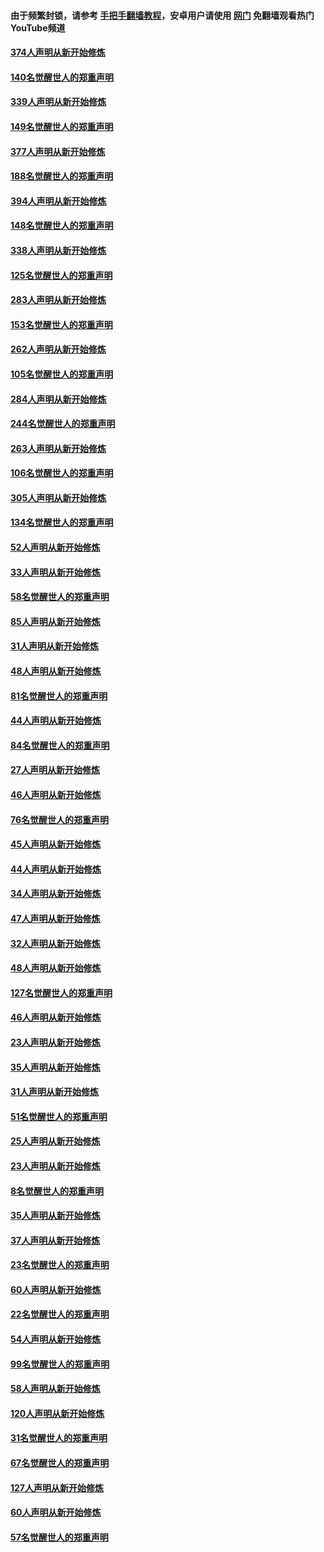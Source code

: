 #### 由于频繁封锁，请参考 [手把手翻墙教程](https://github.com/gfw-breaker/guides/wiki/)，安卓用户请使用 [网门](https://github.com/gfw-breaker/nogfw/blob/master/dl.md?t=05181501) 免翻墙观看热门YouTube频道 

#### [374人声明从新开始修炼](../pages/91/425811.md?t=05181501) 

#### [140名觉醒世人的郑重声明](../pages/91/425810.md?t=05181501) 

#### [339人声明从新开始修炼](../pages/91/425690.md?t=05181501) 

#### [149名觉醒世人的郑重声明](../pages/91/425689.md?t=05181501) 

#### [377人声明从新开始修炼](../pages/91/424867.md?t=05181501) 

#### [188名觉醒世人的郑重声明](../pages/91/424866.md?t=05181501) 

#### [394人声明从新开始修炼](../pages/91/423914.md?t=05181501) 

#### [148名觉醒世人的郑重声明](../pages/91/423913.md?t=05181501) 

#### [338人声明从新开始修炼](../pages/91/423540.md?t=05181501) 

#### [125名觉醒世人的郑重声明](../pages/91/423539.md?t=05181501) 

#### [283人声明从新开始修炼](../pages/91/423296.md?t=05181501) 

#### [153名觉醒世人的郑重声明](../pages/91/423295.md?t=05181501) 

#### [262人声明从新开始修炼](../pages/91/423004.md?t=05181501) 

#### [105名觉醒世人的郑重声明](../pages/91/423003.md?t=05181501) 

#### [284人声明从新开始修炼](../pages/91/422707.md?t=05181501) 

#### [244名觉醒世人的郑重声明](../pages/91/422706.md?t=05181501) 

#### [263人声明从新开始修炼](../pages/91/422553.md?t=05181501) 

#### [106名觉醒世人的郑重声明](../pages/91/422552.md?t=05181501) 

#### [305人声明从新开始修炼](../pages/91/422153.md?t=05181501) 

#### [134名觉醒世人的郑重声明](../pages/91/422152.md?t=05181501) 

#### [52人声明从新开始修炼](../pages/91/421846.md?t=05181501) 

#### [33人声明从新开始修炼](../pages/91/421804.md?t=05181501) 

#### [58名觉醒世人的郑重声明](../pages/91/421845.md?t=05181501) 

#### [85人声明从新开始修炼](../pages/91/421769.md?t=05181501) 

#### [31人声明从新开始修炼](../pages/91/421763.md?t=05181501) 

#### [48人声明从新开始修炼](../pages/91/421605.md?t=05181501) 

#### [81名觉醒世人的郑重声明](../pages/91/421656.md?t=05181501) 

#### [44人声明从新开始修炼](../pages/91/421544.md?t=05181501) 

#### [84名觉醒世人的郑重声明](../pages/91/421543.md?t=05181501) 

#### [27人声明从新开始修炼](../pages/91/421465.md?t=05181501) 

#### [46人声明从新开始修炼](../pages/91/421454.md?t=05181501) 

#### [76名觉醒世人的郑重声明](../pages/91/421453.md?t=05181501) 

#### [45人声明从新开始修炼](../pages/91/421452.md?t=05181501) 

#### [44人声明从新开始修炼](../pages/91/421422.md?t=05181501) 

#### [34人声明从新开始修炼](../pages/91/421322.md?t=05181501) 

#### [47人声明从新开始修炼](../pages/91/421264.md?t=05181501) 

#### [32人声明从新开始修炼](../pages/91/421225.md?t=05181501) 

#### [48人声明从新开始修炼](../pages/91/421202.md?t=05181501) 

#### [127名觉醒世人的郑重声明](../pages/91/421224.md?t=05181501) 

#### [46人声明从新开始修炼](../pages/91/421203.md?t=05181501) 

#### [23人声明从新开始修炼](../pages/91/421138.md?t=05181501) 

#### [35人声明从新开始修炼](../pages/91/421122.md?t=05181501) 

#### [31人声明从新开始修炼](../pages/91/421081.md?t=05181501) 

#### [51名觉醒世人的郑重声明](../pages/91/421080.md?t=05181501) 

#### [25人声明从新开始修炼](../pages/91/421020.md?t=05181501) 

#### [23人声明从新开始修炼](../pages/91/420884.md?t=05181501) 

#### [8名觉醒世人的郑重声明](../pages/91/420883.md?t=05181501) 

#### [35人声明从新开始修炼](../pages/91/420809.md?t=05181501) 

#### [37人声明从新开始修炼](../pages/91/420766.md?t=05181501) 

#### [23名觉醒世人的郑重声明](../pages/91/420765.md?t=05181501) 

#### [60人声明从新开始修炼](../pages/91/420727.md?t=05181501) 

#### [22名觉醒世人的郑重声明](../pages/91/420726.md?t=05181501) 

#### [54人声明从新开始修炼](../pages/91/420529.md?t=05181501) 

#### [99名觉醒世人的郑重声明](../pages/91/420528.md?t=05181501) 

#### [58人声明从新开始修炼](../pages/91/420198.md?t=05181501) 

#### [120人声明从新开始修炼](../pages/91/420141.md?t=05181501) 

#### [31名觉醒世人的郑重声明](../pages/91/420197.md?t=05181501) 

#### [67名觉醒世人的郑重声明](../pages/91/420140.md?t=05181501) 

#### [127人声明从新开始修炼](../pages/91/420082.md?t=05181501) 

#### [60人声明从新开始修炼](../pages/91/420081.md?t=05181501) 

#### [57名觉醒世人的郑重声明](../pages/91/420080.md?t=05181501) 

